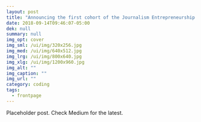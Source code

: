 ```yaml
---
layout: post
title: "Announcing the first cohort of the Journalism Entrepreneurship Boot Camp"
date: 2018-09-14T09:46:07-05:00
dek: null
summary: null
img_opt: cover
img_sml: /ui/img/320x256.jpg
img_med: /ui/img/640x512.jpg
img_lrg: /ui/img/800x640.jpg
img_xlg: /ui/img/1200x960.jpg
img_alt: ""
img_caption: ""
img_url: ""
category: coding
tags: 
  - frontpage
---
```


Placeholder post. Check Medium for the latest.
